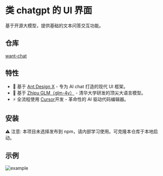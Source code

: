 # 类 chatgpt 的 UI 界面

基于开源大模型，提供基础的文本问答交互功能。

## 仓库

[want-chat](https://github.com/ThinkMars/company/tree/main/packages/want-chat)

## 特性

- 🎨 基于 [Ant Design X](https://ant-design-x.antgroup.com) - 专为 AI chat 打造的现代 UI 框架。
- 🧠 基于 [Zhipu GLM（glm-4v）](https://bigmodel.cn) - 清华大学研发的顶尖大语言模型。
- ⚡️ 全流程使用 [Cursor](https://www.cursor.com)开发 - 革命性的 AI 驱动代码编辑器。

## 安装

⚠️ 注意: 本项目未选择发布到 npm，请内部学习使用。可克隆本仓库于本地启动。

## 示例

![example](/want-chat-example.png)
